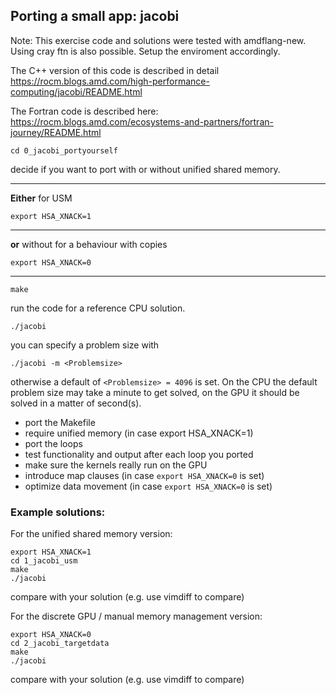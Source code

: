 
## Porting a small app: jacobi

Note: This exercise code and solutions were tested with amdflang-new. Using cray ftn is also possible. Setup the enviroment accordingly.

The C++ version of this code is described in detail https://rocm.blogs.amd.com/high-performance-computing/jacobi/README.html

The Fortran code is described here: https://rocm.blogs.amd.com/ecosystems-and-partners/fortran-journey/README.html
```
cd 0_jacobi_portyourself
```
decide if you want to port with or without unified shared memory. <hr>

**Either** for USM
```
export HSA_XNACK=1
```
<hr>

**or** without for a behaviour with copies
```
export HSA_XNACK=0
```
<hr>

```
make
```
run the code for a reference CPU solution.
```
./jacobi
```
you can specify a problem size with
```
./jacobi -m <Problemsize>
```
otherwise a default of ```<Problemsize> = 4096``` is set.
On the CPU the default problem size may take a minute to get solved, on the GPU it should be solved in a matter of second(s).

- port the Makefile
- require unified memory (in case export HSA_XNACK=1)
- port the loops
- test functionality and output after each loop you ported
- make sure the kernels really run on the GPU
- introduce map clauses (in case ```export HSA_XNACK=0``` is set)
- optimize data movement (in case ```export HSA_XNACK=0``` is set)

### Example solutions:
For the unified shared memory version:
```
export HSA_XNACK=1
cd 1_jacobi_usm
make
./jacobi
```
compare with your solution (e.g. use vimdiff to compare)

For the discrete GPU / manual memory management version:
```
export HSA_XNACK=0
cd 2_jacobi_targetdata
make
./jacobi
```
compare with your solution (e.g. use vimdiff to compare)


